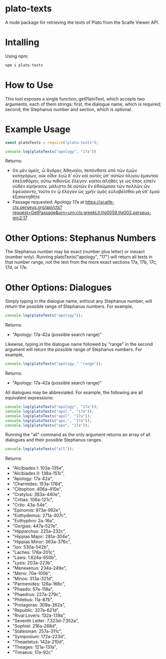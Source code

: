 # plato-texts
A node package for retrieving the texts of Plato from the Scaife Viewer API.

# Intalling
Using npm:
```javascript
npm i plato-texts
```

# How to Use
This tool exposes a single function, getPlatoText, which accepts two arguments, each of them strings: first, the dialogue name, which is required; second, the Stephanus number and section, which is optional.  

# Example Usage
```javascript
const platoTexts = require("plato-texts");

console.log(platoTexts("apology", "17a"))
```
Returns: 
  * ὅτι μὲν ὑμεῖς, ὦ ἄνδρες Ἀθηναῖοι, πεπόνθατε ὑπὸ τῶν ἐμῶν κατηγόρων, οὐκ οἶδα· ἐγὼ δʼ οὖν καὶ αὐτὸς ὑπʼ αὐτῶν ὀλίγου ἐμαυτοῦ ἐπελαθόμην, οὕτω πιθανῶς ἔλεγον. καίτοι ἀληθές γε ὡς ἔπος εἰπεῖν οὐδὲν εἰρήκασιν. μάλιστα δὲ αὐτῶν ἓν ἐθαύμασα τῶν πολλῶν ὧν ἐψεύσαντο, τοῦτο ἐν ᾧ ἔλεγον ὡς χρῆν ὑμᾶς εὐλαβεῖσθαι μὴ ὑπʼ ἐμοῦ ἐξαπατηθῆτε
  * Passage requested: Apology 17a at https://scaife-cts.perseus.org/api/cts?request=GetPassage&urn=urn:cts:greekLit:tlg0059.tlg002.perseus-grc2:17


# Other Options: Stephanus Numbers
The Stephanus number may be exact (number plus letter) or inexact (number only). Running platoTexts("apology", "17") will return all texts in that number range, not the text from the more exact sections 17a, 17b, 17c, 17d, or 17e.

# Other Options: Dialogues
Simply typing in the dialogue name, without any Stephanus number, will return the possible range of Stephanus numbers. For example, 
```javascript
console.log(platoTexts("apology"));
```
Returns: 
  * "Apology: 17a-42a (possible search range)"

Likewise, typing in the dialogue name followed by "range" in the second argument will return the possible range of Stephanus numbers. For example, 
```javascript
console.log(platoTexts("apology," "range"));
```
Returns:
  * "Apology: 17a-42a (possible search range)"

All dialogues may be abbreviated. For example, the following are all equivalent expressions:
```javascript
console.log(platoTexts("apology", "17a"));
console.log(platoTexts("apol.", "17a"));
console.log(platoTexts("apol", "17a"));
console.log(platoTexts("apo.", "17a"));
console.log(platoTexts("apo", "17a"));
```

Running the "all" command as the only argument returns an array of all dialogues and their possible Stephanus ranges.
```javascript
console.log(platoTexts("all"));
```
Returns:
  * "Alcibiades I: 103a-135e", 
  * "Alcibiades II: 138a-151c", 
  * "Apology: 17a-42a", 
  * "Charmides: 153a-176d", 
  * "Clitophon: 406a-410e",
  * "Cratylus: 383a-440e",
  * "Critias: 106a-121c",
  * "Crito: 43a-54e",
  * "Epinomis: 973a-992e",
  * "Euthydemus: 271a-307c",
  * "Euthyphro: 2a-16a",
  * "Gorgias: 447a-527e",
  * "Hipparchus: 225a-232c",
  * "Hippias Major: 281a-304e",
  * "Hippias Minor: 363a-376c",
  * "Ion: 530a-542b",
  * "Laches: 178a-201c",
  * "Laws: 1.624a-650b",
  * "Lysis: 203a-223b",
  * "Menexenus: 234a-249e",
  * "Meno: 70a-100b",
  * "Minos: 313a-321d",
  * "Parmenides: 126a-166c",
  * "Phaedo: 57a-118a",
  * "Phaedrus: 227a-279c",
  * "Philebus: 11a-67b",
  * "Protagoras: 309a-362a",
  * "Republic: 327a-621d",
  * "Rival Lovers: 132a-139a",
  * "Seventh Letter: 7.323d-7.352a",
  * "Sophist: 216a-268d",
  * "Statesman: 257a-311c",
  * "Symposium: 172a-223d",
  * "Theaetetus: 142a-210d",
  * "Theages: 121a-131a",
  * "Timaeus: 17a-92c"
